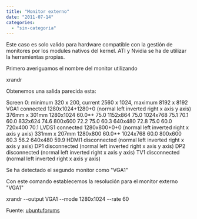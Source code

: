 ```yaml
---
title: "Monitor externo"
date: "2011-07-14"
categories: 
  - "sin-categoria"
---
```


Este caso es solo valido para hardware compatible con la gestión de monitores por los modules nativos del kernel. ATI y Nvidia se ha de utilizar la herramientas propias.

Primero averiguamos el nombre del monitor utilizando

xrandr

Obtenemos una salida parecida esta:

Screen 0: minimum 320 x 200, current 2560 x 1024, maximum 8192 x 8192
VGA1 connected 1280x1024+1280+0 (normal left inverted right x axis y axis) 376mm x 301mm
1280x1024      60.0\*+   75.0
1152x864       75.0
1024x768       75.1     70.1     60.0
832x624        74.6
800x600        72.2     75.0     60.3
640x480        72.8     75.0     60.0
720x400        70.1
LVDS1 connected 1280x800+0+0 (normal left inverted right x axis y axis) 331mm x 207mm
1280x800       60.0\*+
1024x768       60.0
800x600        60.3     56.2
640x480        59.9
HDMI1 disconnected (normal left inverted right x axis y axis)
DP1 disconnected (normal left inverted right x axis y axis)
DP2 disconnected (normal left inverted right x axis y axis)
TV1 disconnected (normal left inverted right x axis y axis)

Se ha detectado el segundo monitor como "VGA1"

Con este comando establecemos la resolución para el monitor externo "VGA1"

xrandr --output VGA1 --mode 1280x1024 --rate 60

Fuente: [ubuntuforums](https://ubuntuforums.org/showthread.php?t=1721927&highlight=force+resolution+external+monitor "Force resolution")
